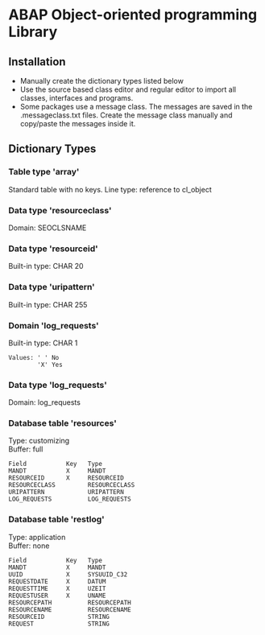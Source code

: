 # ABAP Object-oriented programming Library

## Installation

- Manually create the dictionary types listed below
- Use the source based class editor and regular editor to import all classes, interfaces and programs.
- Some packages use a message class. The messages are saved in the .messageclass.txt files. Create the message class manually and copy/paste the messages inside it.

## Dictionary Types

### Table type 'array'

Standard table with no keys.
Line type: reference to cl_object

### Data type 'resourceclass'

Domain: SEOCLSNAME

### Data type 'resourceid'

Built-in type: CHAR 20

### Data type 'uripattern'

Built-in type: CHAR 255

### Domain 'log_requests'

Built-in type: CHAR 1

    Values: ' ' No
            'X' Yes

### Data type 'log_requests'

Domain: log_requests

### Database table 'resources'

Type: customizing  
Buffer: full

    Field           Key   Type
    MANDT           X     MANDT
    RESOURCEID      X     RESOURCEID
    RESOURCECLASS         RESOURCECLASS
    URIPATTERN            URIPATTERN
    LOG_REQUESTS          LOG_REQUESTS
    
### Database table 'restlog'

Type: application  
Buffer: none

    Field           Key   Type
    MANDT           X     MANDT
    UUID            X     SYSUUID_C32
    REQUESTDATE     X     DATUM
    REQUESTTIME     X     UZEIT
    REQUESTUSER     X     UNAME
    RESOURCEPATH          RESOURCEPATH
    RESOURCENAME          RESOURCENAME
    RESOURCEID            STRING
    REQUEST               STRING


